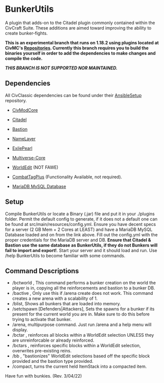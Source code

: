 # BunkerUtils
A plugin that adds-on to the Citadel plugin commonly contained within the CivCraft Suite. These additions are aimed toward improving the ability to create bunker-fights.

**This is an experimental branch that runs on 1.18.2 using plugins located at CivMC's [Repositories](https://github.com/CivMC/). Currently this branch requires you to build the binaries yourself in order to add the dependencies to make changes and compile the code.**

***THIS BRANCH IS NOT SUPPORTED NOR MAINTAINED.***

## Dependencies
All CivClassic dependencies can be found under their [AnsibleSetup](https://github.com/CivClassic/AnsibleSetup) repository.
 - [CivModCore](https://github.com/CivClassic/CivModCore)
 - [Citadel](https://github.com/CivClassic/Citadel)
 - [Bastion](https://github.com/CivClassic/Bastion)
 - [NameLayer](https://github.com/CivClassic/NameLayer)
 - [ExilePearl](https://github.com/CivClassic/ExilePearl)
 - [Multiverse-Core](https://www.spigotmc.org/resources/multiverse-core.390/)
 - [WorldEdit](https://dev.bukkit.org/projects/worldedit) (NOT FAWE)
 - [CombatTagPlus](https://github.com/CivClassic/CombatTagPlus) (Functionality Available, not required).
 
 - [MariaDB MySQL Database](https://mariadb.org/download/)
 
 ## Setup
 Compile BunkerUtils or locate a Binary (.jar) file and put it in your ./plugins folder. Permit the default config to generate, if it does not a default one
 can be found at src/main/resources/config.yml. Ensure you have decent specs for a server (2 GB Mem + 2 Cores at LEAST) and have a MariaDB MySQL Database
 loaded and on from the link above. Fill out the config.yml with the proper credentials for the MariaDB server and DB. **Ensure that Citadel & Bastion use the
 same database as BunkerUtils, if they do not Bunkers will fail to import and export!**. Start your server and it should load and run. Use /help BunkerUtils to
 become familiar with some commands.
 
 ## Command Descriptions
  - /bctworld <NAME> <DESCRIPTION>, This command performs a bunker creation on the world the player is in, copying all the reinforcements and bastion to a bunker DB.
  - /bactive <WORLD>, Only use this if /arena create does not work. This command creates a new arena with a scalability of 1.
  - /blist, Shows all bunkers that are loaded into memory.
  - /setctspawn [Defenders|Attackers], Sets the spawns for a bunker if its present for the current world you are in. Make sure to do this before trying to activate that bunker.
  - /arena, multipurpose command. Just run /arena and a help menu will display.
  - /bctar <group>, reinforces all blocks within a WorldEdit selection UNLESS they are unreinforcable or already reinforced.
  - /bctars <group> <block>, reinforces specific blocks within a WorldEdit selection, overwrites pre-existing reins.
  - /bb <group> <block> <type>, "bastionizes" WorldEdit selections based off the specific block provided and the bastion type provided.
  - /compact, turns the current held ItemStack into a compacted item.
  
Have fun with bunkies.
(Rev. 3/04/22)
